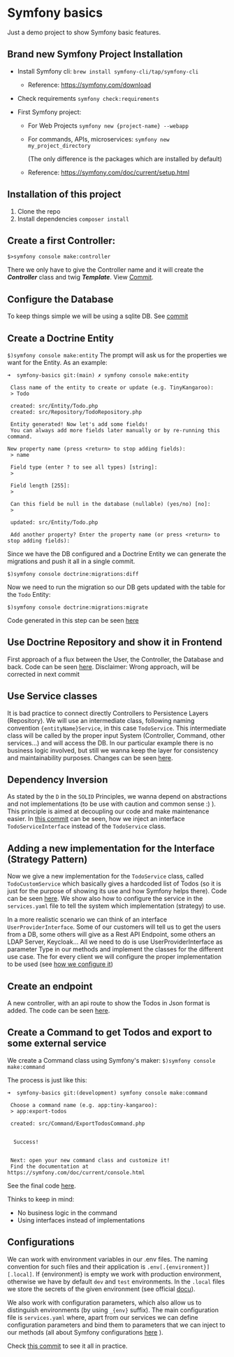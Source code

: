 # Symfony basics

Just a demo project to show Symfony basic features.

## Brand new Symfony Project Installation
* Install Symfony cli:
  `brew install symfony-cli/tap/symfony-cli`
    * Reference: 	https://symfony.com/download

* Check requirements
  `symfony check:requirements`

* First Symfony project:
    * For Web Projects
      `symfony new {project-name} --webapp`

    * For commands, APIs, microservices:
      `symfony new my_project_directory`

      (The only difference is the packages which are installed by default)

    * Reference: https://symfony.com/doc/current/setup.html

## Installation of this project
1. Clone the repo
2. Install dependencies
    `composer install`

## Create a first Controller:

`$>symfony console make:controller`

There we only have to give the Controller name and it will create the ***Controller*** class and twig ***Template***. View [Commit](https://github.com/ipallares/symfony-basics/commit/b584c0aad8ec026e1169440648bd974bb6bb6d57).

## Configure the Database
To keep things simple we will be using a sqlite DB. See [commit](https://github.com/ipallares/symfony-basics/commit/6d2058fe350257dc17ca48fe8f97873d50130d8e)

## Create a Doctrine Entity
`$)symfony console make:entity`
The prompt will ask us for the properties we want for the Entity. As an example:

````
➜  symfony-basics git:(main) ✗ symfony console make:entity

 Class name of the entity to create or update (e.g. TinyKangaroo):
 > Todo

 created: src/Entity/Todo.php
 created: src/Repository/TodoRepository.php

 Entity generated! Now let's add some fields!
 You can always add more fields later manually or by re-running this command.
 
New property name (press <return> to stop adding fields):
 > name

 Field type (enter ? to see all types) [string]:
 >

 Field length [255]:
 >

 Can this field be null in the database (nullable) (yes/no) [no]:
 >

 updated: src/Entity/Todo.php

 Add another property? Enter the property name (or press <return> to stop adding fields):

 ````

Since we have the DB configured and a Doctrine Entity we can generate the migrations and push it all in a single commit.

`$)symfony console doctrine:migrations:diff`

Now we need to run the migration so our DB gets updated with the table for the `Todo` Entity:

`$)symfony console doctrine:migrations:migrate`

Code generated in this step can be seen [here](https://github.com/ipallares/symfony-basics/commit/9d79d10ab02fb02b46de2b04b873876009564be0)

## Use Doctrine Repository and show it in Frontend

First approach of a flux between the User, the Controller, the Database and back. Code can be seen [here](https://github.com/ipallares/symfony-basics/commit/c3c30f4da78063044d9f23569c2072a7729de622).
Disclaimer: Wrong approach, will be corrected in next commit

## Use Service classes
It is bad practice to connect directly Controllers to Persistence Layers (Repository). We will use an intermediate class, following naming convention `{entityName}Service`, in this case `TodoService`.
This intermediate class will be called by the proper input System (Controller, Command, other services...) and will access the DB.
In our particular example there is no business logic involved, but still we wanna keep the layer for consistency and maintainability purposes.
Changes can be seen [here](https://github.com/ipallares/symfony-basics/commit/887de9efa5a167e80eae4e55dbbcf49cd0e7a2ce).

## Dependency Inversion
As stated by the `D` in the `SOLID` Principles, we wanna depend on abstractions and not implementations (to be use with caution and common sense :) ). This principle is aimed at decoupling our code and make maintenance easier. In [this commit](https://github.com/ipallares/symfony-basics/commit/1efad39fde92d49ddf4e47cc59ff6b0da1bb7c1b) can be seen, how we inject an interface `TodoServiceInterface` instead of the `TodoService` class.

## Adding a new implementation for the Interface (Strategy Pattern)
Now we give a new implementation for the `TodoService` class, called `TodoCustomService` which basically gives a hardcoded list of Todos (so it is just for the purpose of showing its use and how Symfony helps there). Code can be seen [here](https://github.com/ipallares/symfony-basics/commit/b7335d531a08fefc6146cefd043e98271e33f142). We show also how to configure the service in the `services.yaml` file to tell the system which implementation (strategy) to use.

In a more realistic scenario we can think of an interface `UserProviderInterface`. Some of our customers will tell us to get the users from a DB, some others will give as a Rest API Endpoint, some others an LDAP Server, Keycloak... All we need to do is use UserProviderInterface as parameter Type in our methods and implement the classes for the different use case. The for every client we will configure the proper implementation to be used (see [how we configure it](https://github.com/ipallares/symfony-basics/commit/b7335d531a08fefc6146cefd043e98271e33f142#diff-c47b03734cd2b4337b345eeba955637ba790d51fd98979f6d366d4acbdb104e0R15))

## Create an endpoint
A new controller, with an api route to show the Todos in Json format is added. The code can be seen [here](https://github.com/ipallares/symfony-basics/commit/071be72c0ff72787cf8f535f9845580d3f653754).


## Create a Command to get Todos and export to some external service
We create a Command class using Symfony's maker:
`$)symfony console make:command`

The process is just like this:

````
➜  symfony-basics git:(development) symfony console make:command

 Choose a command name (e.g. app:tiny-kangaroo):
 > app:export-todos

 created: src/Command/ExportTodosCommand.php


  Success!


 Next: open your new command class and customize it!
 Find the documentation at https://symfony.com/doc/current/console.html
 ````

See the final code [here](https://github.com/ipallares/symfony-basics/commit/e2b0812bebf5ac8d464c2cb268a1239f6529ea3e).

Thinks to keep in mind:
* No business logic in the command
* Using interfaces instead of implementations

## Configurations

We can work with environment variables in our .env files. The naming convention for such files and their application is `.env[.{environment}][.local]`. If {environment} is empty we work with production environment, otherwise we have by default `dev` and `test` environments. In the `.local` files we store the secrets of the given environment (see official [docu](https://symfony.com/doc/current/configuration.html#configuration-environments)).

We also work with configuration parameters, which also allow us to distinguish environments (by using `_{env}` suffix). The main configuration file is `services.yaml` where, apart from our services we can define configuration parameters and bind them to parameters that we can inject to our methods (all about Symfony configurations [here](https://symfony.com/doc/current/configuration.html) ).

Check  [this commit](https://github.com/ipallares/symfony-basics/commit/eaf52be884d2d9969246f080fc5bac08fce0f285) to see it all in practice. 
